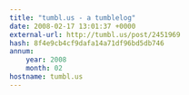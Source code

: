```yaml
---
title: "tumbl.us - a tumblelog"
date: 2008-02-17 13:01:37 +0000
external-url: http://tumbl.us/post/2451969
hash: 8f4e9cb4cf9dafa14a71df96bd5db746
annum:
    year: 2008
    month: 02
hostname: tumbl.us
---
```



